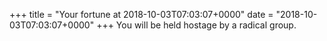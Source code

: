+++
title = "Your fortune at 2018-10-03T07:03:07+0000"
date = "2018-10-03T07:03:07+0000"
+++
You will be held hostage by a radical group.  
